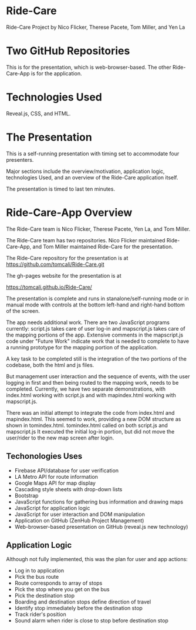 # Ride-Care
Ride-Care Project by Nico Flicker, Therese Pacete, Tom Miller, and Yen La

# Two GitHub Repositories
This is for the presentation, which is web-browser-based. The other Ride-Care-App is for the application.

# Technologies Used
Reveal.js, CSS, and HTML.

# The Presentation 
This is a self-running presentation with timing set to accommodate four presenters.

Major sections include the overview/motivation, application logic, technologies Used, and an overview of the Ride-Care application itself.

The presentation is timed to last ten minutes.

# Ride-Care-App Overview 

The Ride-Care team is Nico Flicker, Therese Pacete, Yen La, and Tom Miller.

The Ride-Care team has two repositories. Nico Flicker maintained Ride-Care-App, and Tom Miller maintained Ride-Care for the presentation.

The Ride-Care repository for the presentation is at https://github.com/tomcali/Ride-Care.git 

The gh-pages website for the presentation is at

 https://tomcali.github.io/Ride-Care/
 
The presentation is complete and runs in stanalone/self-running mode or in manual mode with controls at the bottom left-hand and right-hand bottom of the screen.
 
The app needs additional work. There are two JavaScript programs currently: script.js takes care of user log-in and mapscript.js takes care of the mapping portions of the app. Extensive comments in the mapscript.js code under "Future Work" indicate work that is needed to complete to have a running prototype for the mapping portion of the application. 

A key task to be completed still is the integration of the two portions of the codebase, both the html and js files.

But management user interaction and the sequence of events, with the user logging in first and then being routed to the mapping work, needs to be completed. Currently, we have two separate demonstrations, with index.html working with script.js and with mapindex.html working with mapscript.js. 

There was an initial attempt to integrate the code from index.html and mapindex.html. This seemed to work, providing a new DOM structure as shown in tomindex.html. tomindex.html called on both script.js and mapscript.js It executed the initial log-in portion, but did not move the user/rider to the new map screen after login.

## Techonologies Uses

- Firebase API/database for user verification
- LA Metro API for route information
- Google Maps API for map display
- Cascading style sheets with drop-down lists
- Bootstrap
- JavaScript functions for gathering bus information and drawing maps
- JavaScript for application logic
- JavaScript for user interaction and DOM manipulation
- Application on GitHub (ZenHub Project Management)
- Web-browser-based presentation on GitHub (reveal.js new technology)

## Application Logic

Although not fully implemented, this was the plan for user and app actions:

- Log in to application
- Pick the bus route
- Route corresponds to array of stops
- Pick the stop where you get on the bus
- Pick the destination stop
- Boarding and destination stops define direction of travel
- Identify stop immediately before the destination stop
- Track rider's position
- Sound alarm when rider is close to stop before destination stop
